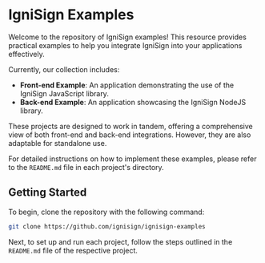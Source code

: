 # IgniSign Examples

Welcome to the repository of IgniSign examples! This resource provides practical examples to help you integrate IgniSign into your applications effectively.

Currently, our collection includes:
- **Front-end Example**: An application demonstrating the use of the IgniSign JavaScript library.
- **Back-end Example**: An application showcasing the IgniSign NodeJS library.

These projects are designed to work in tandem, offering a comprehensive view of both front-end and back-end integrations. However, they are also adaptable for standalone use.

For detailed instructions on how to implement these examples, please refer to the `README.md` file in each project's directory.

## Getting Started

To begin, clone the repository with the following command:

```bash
git clone https://github.com/ignisign/ignisign-examples
```

Next, to set up and run each project, follow the steps outlined in the `README.md` file of the respective project.
